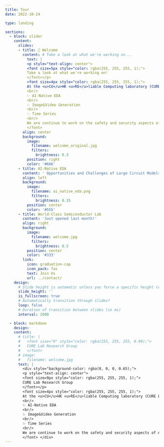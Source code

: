 ```yaml
---
title: Tour
date: 2022-10-24

type: landing

sections:
  - block: slider
    content:
      slides:
      - title: 👋 Welcome
        content: # Take a look at what we're working on...
          text: |
          <p style="text-align: center">
          <font size=5px style="color: rgba(255, 255, 255, 1);">
          Take a look at what we're working on! 
          </font></p>
          <font size=4px style="color: rgba(255, 255, 255, 1);">
          At the <u>CU</u>HK <u>RE</u>liable Computing laboratory (CURE Lab.), our core research methodology is rooted in creating innovative solutions that directly tackle the limitations of state-of-the-art computing technologies. Currently, we are passionately committed to the exploration and advancement of artificial intelligence across a variety of cutting-edge directions:
          <br/>
          ✨ AI-Native EDA
          <br/>
          ✨ Image&Video Generation 
          <br/>
          ✨ Time Series
          <br/>
          We are continue to work on the safety and security aspects of AI, developing robust AI models that can withstand adversarial attacks and operate reliably even under uncertain or volatile conditions.
          </font> 
        align: center
        background:
          image:
            filename: welcome_original.jpg
            filters:
              brightness: 0.3
          position: right
          color: '#666'
      - title: AI-Native EDA
        content: ' Opportunities and Challenges of Large Circuit Models'
        align: left
        background:
          image:
            filename: ai_native_eda.png
            filters:
              brightness: 0.35
          position: center
          color: '#555'
      - title: World-Class Semiconductor Lab
        content: 'Just opened last month!'
        align: right
        background:
          image:
            filename: welcome.jpg
            filters:
              brightness: 0.5
          position: center
          color: '#333'
        link:
          icon: graduation-cap
          icon_pack: fas
          text: Join Us
          url: ../contact/
    design:
      # Slide height is automatic unless you force a specific height (e.g. '400px')
      slide_height: ''
      is_fullscreen: true
      # Automatically transition through slides?
      loop: false
      # Duration of transition between slides (in ms)
      interval: 2000

  - block: markdown
    design:
    content:
      # title: |
      #   <font size="9" style="color: rgba(255, 255, 255, 0.99);">
      #   CURE Lab Research Group
      #   </font>
      # image:
      #   filename: welcome.jpg
      text: |
        <div style="background-color: rgba(0, 0, 0, 0.65);">
        <p style="text-align: center">
        <font size=9px style="color: rgba(255, 255, 255, 1);">
        CURE Lab Research Group
        </font></p>
        <font size=4px style="color: rgba(255, 255, 255, 1);">
        At the <u>CU</u>HK <u>RE</u>liable Computing laboratory (CURE Lab.), our core research methodology is rooted in creating innovative solutions that directly tackle the limitations of state-of-the-art computing technologies. Currently, we are passionately committed to the exploration and advancement of artificial intelligence across a variety of cutting-edge directions:
        <br/>
        ✨ AI-Native EDA
        <br/>
        ✨ Image&Video Generation 
        <br/>
        ✨ Time Series
        <br/>
        We are continue to work on the safety and security aspects of AI, developing robust AI models that can withstand adversarial attacks and operate reliably even under uncertain or volatile conditions.
        </font> </div>
---
```

